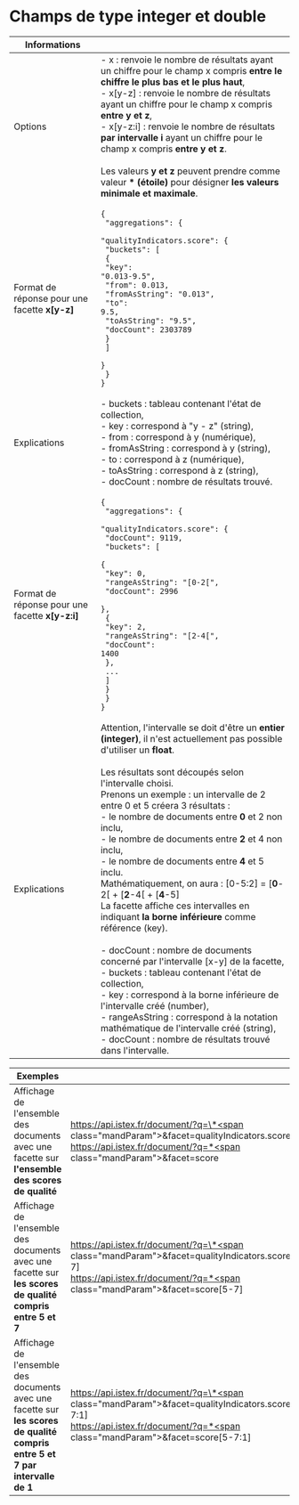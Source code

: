 # Champs de type integer et double

| Informations | |
|------------ | ------------- |
| Options |   - <span class="mandParam">x</span> : renvoie le nombre de résultats ayant un chiffre pour le champ x compris **entre le chiffre le plus bas et le plus haut**,<br>- <span class="mandParam">x[y-z]</span> : renvoie le nombre de résultats ayant un chiffre pour le champ x compris **entre y et z**,<br>- <span class="mandParam">x[y-z:i]</span> : renvoie le nombre de résultats **par intervalle i** ayant un chiffre pour le champ x compris **entre y et z**.<br><br>Les valeurs **y et z** peuvent prendre comme valeur **\* (étoile)** pour désigner **les valeurs minimale et maximale**. |
| Format de réponse pour une facette **x[y-z]**| <pre><code class="application/json">{<br>  "aggregations": {<br>    "qualityIndicators.score": {<br>      "buckets": [<br>        {<br>          "key": "0.013-9.5",<br>          "from": 0.013,<br>          "fromAsString": "0.013",<br>          "to": 9.5,<br>          "toAsString": "9.5",<br>          "docCount": 2303789<br>        }<br>      ]<br>    }<br>  }<br>}</code></pre> |
| Explications | - <span class="mandParam">buckets</span> : tableau contenant l'état de collection,<br>- <span class="mandParam">key</span> : correspond à "y - z" (string),<br>- <span class="mandParam">from</span> : correspond à y (numérique),<br>- <span class="mandParam">fromAsString</span> : correspond à y (string),<br>- <span class="mandParam">to</span> : correspond à z (numérique),<br>- <span class="mandParam">toAsString</span> : correspond à z (string),<br>- <span class="mandParam">docCount</span> : nombre de résultats trouvé. |
| Format de réponse pour une facette **x[y-z:i]**| <pre><code class="application/json">{<br>  "aggregations": {<br>    "qualityIndicators.score": {<br>      "docCount": 9119,<br>      "buckets": [<br>        {<br>          "key": 0,<br>          "rangeAsString": "[0-2[",<br>          "docCount": 2996<br>        },<br>        {<br>          "key": 2,<br>          "rangeAsString": "[2-4[",<br>          "docCount": 1400<br>        },<br>        ...<br>      ]<br>    }<br>  }<br>}</code></pre> |
| Explications | <span class="mandParam">Attention, l'intervalle se doit d'être un <strong>entier (integer)</strong>, il n'est actuellement pas possible d'utiliser un <strong>float</strong>.</span><br><br> Les résultats sont découpés selon l'intervalle choisi. <br>Prenons un exemple : un intervalle de 2 entre 0 et 5 créera 3 résultats :<br>- le nombre de documents entre **0** et 2 non inclu,<br>- le nombre de documents entre **2** et 4 non inclu, <br>- le nombre de documents entre **4** et 5 inclu. <br>Mathématiquement, on aura : [0-5:2] = [**0**-2[ + [**2**-4[ + [**4**-5]<br>La facette affiche ces intervalles en indiquant **la borne inférieure** comme référence (key).<br><br>- <span class="mandParam">docCount</span> : nombre de documents concerné par l'intervalle [x-y] de la facette,<br> - <span class="mandParam">buckets</span> : tableau contenant l'état de collection,<br>- <span class="mandParam">key</span> : correspond à la borne inférieure de l'intervalle créé (number),<br>- <span class="mandParam">rangeAsString</span> : correspond à la notation mathématique de l'intervalle créé (string),<br>- <span class="mandParam">docCount</span> : nombre de résultats trouvé dans l'intervalle. |

| Exemples | |
| -------- | ------- |
| Affichage de l'ensemble des documents avec une facette sur **l'ensemble des scores de qualité** | <a href="https://api.istex.fr/document/?q=*&facet=qualityIndicators.score">https://api.istex.fr/document/?q=\*<span class="mandParam">&facet=qualityIndicators.score</span></a><br><a href="https://api.istex.fr/document/?q=*&facet=score">https://api.istex.fr/document/?q=*<span class="mandParam">&facet=score</span></a>|
| Affichage de l'ensemble des documents avec une facette sur **les scores de qualité compris entre 5 et 7** | <a href="https://api.istex.fr/document/?q=*&facet=qualityIndicators.score[5-7]">https://api.istex.fr/document/?q=\*<span class="mandParam">&facet=qualityIndicators.score[5-7]</span></a><br><a href="https://api.istex.fr/document/?q=*&facet=score[5-7]">https://api.istex.fr/document/?q=*<span class="mandParam">&facet=score[5-7]</span></a>|
| Affichage de l'ensemble des documents avec une facette sur **les scores de qualité compris entre 5 et 7 par intervalle de 1** | <a href="https://api.istex.fr/document/?q=*&facet=qualityIndicators.score[5-7:1]">https://api.istex.fr/document/?q=\*<span class="mandParam">&facet=qualityIndicators.score[5-7:1]</span></a><br><a href="https://api.istex.fr/document/?q=*&facet=score[5-7:1]">https://api.istex.fr/document/?q=*<span class="mandParam">&facet=score[5-7:1]</span></a>|

